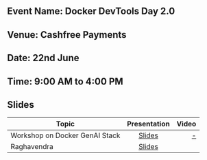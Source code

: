 ## Event Name: Docker DevTools Day 2.0 

## Venue: Cashfree Payments

## Date: 22nd June 

## Time: 9:00 AM to 4:00 PM

## Slides


| Topic        | Presentation          | Video  |
| ------------- |:-------------:| -----:|
| Workshop on Docker GenAI Stack| [Slides](https://genai-workshops-apac.netlify.app/) | [ - ]() |
| Raghavendra | [Slides](https://github.com/collabnix/dockerbangalore/blob/master/slides/2024/June/22-docker-devtools-day-20/Docker%20Developer%20Toolkits%20-%20Docker%20Devtools%20Day%202.0.pdf) | |

